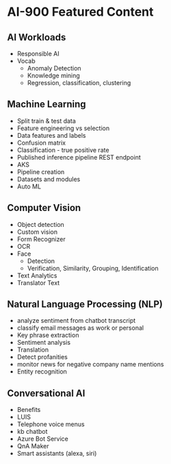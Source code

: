 # AI-900 Featured Content

## AI Workloads

* Responsible AI
* Vocab
    * Anomaly Detection
    * Knowledge mining
    * Regression, classification, clustering

## Machine Learning

* Split train & test data
* Feature engineering vs selection
* Data features and labels
* Confusion matrix
* Classification - true positive rate
* Published inference pipeline REST endpoint
* AKS
* Pipeline creation
* Datasets and modules
* Auto ML

## Computer Vision

* Object detection
* Custom vision
* Form Recognizer
* OCR
* Face
    * Detection
    * Verification, Similarity, Grouping, Identification
* Text Analytics
* Translator Text

## Natural Language Processing (NLP)

* analyze sentiment from chatbot transcript
* classify email messages as work or personal
* Key phrase extraction
* Sentiment analysis
* Translation
* Detect profanities
* monitor news for negative company name mentions
* Entity recognition

## Conversational AI

* Benefits
* LUIS
* Telephone voice menus
* kb chatbot
* Azure Bot Service
* QnA Maker
* Smart assistants (alexa, siri)
